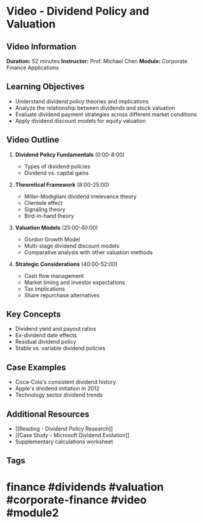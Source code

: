 # Video - Dividend Policy and Valuation

## Video Information

**Duration:** 52 minutes
**Instructor:** Prof. Michael Chen
**Module:** Corporate Finance Applications

## Learning Objectives

- Understand dividend policy theories and implications
- Analyze the relationship between dividends and stock valuation
- Evaluate dividend payment strategies across different market conditions
- Apply dividend discount models for equity valuation

## Video Outline

1. **Dividend Policy Fundamentals** (0:00-8:00)
   - Types of dividend policies
   - Dividend vs. capital gains

2. **Theoretical Framework** (8:00-25:00)
   - Miller-Modigliani dividend irrelevance theory
   - Clientele effect
   - Signaling theory
   - Bird-in-hand theory

3. **Valuation Models** (25:00-40:00)
   - Gordon Growth Model
   - Multi-stage dividend discount models
   - Comparative analysis with other valuation methods

4. **Strategic Considerations** (40:00-52:00)
   - Cash flow management
   - Market timing and investor expectations
   - Tax implications
   - Share repurchase alternatives

## Key Concepts

- Dividend yield and payout ratios
- Ex-dividend date effects
- Residual dividend policy
- Stable vs. variable dividend policies

## Case Examples

- Coca-Cola's consistent dividend history
- Apple's dividend initiation in 2012
- Technology sector dividend trends

## Additional Resources

- [[Reading - Dividend Policy Research]]
- [[Case Study - Microsoft Dividend Evolution]]
- Supplementary calculations worksheet

## Tags

# finance #dividends #valuation #corporate-finance #video #module2
